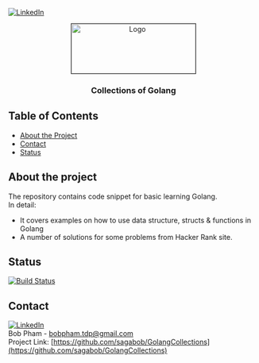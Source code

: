 
[![LinkedIn][linkedin-shield]][linkedin-url]
<!-- PROJECT LOGO -->
<p align="center">
  <a href="#">
    <img src="https://i.ibb.co/qmhtHPg/Tdp-logo.png" alt="Logo" width="250" height="100" border="1">
  </a>
  <h3 align="center">Collections of Golang</h3>
</p>
 
## Table of Contents

* [About the Project](#about-the-project)
* [Contact](#contact)
* [Status](#status) 

## About the project
The repository contains code snippet for basic learning Golang.</br> 
In detail:
- It covers examples on how to use data structure, structs & functions in Golang 
- A number of solutions for some problems from Hacker Rank site.

## Status
 [![Build Status](https://travis-ci.com/sagabob/GolangCollections.svg?branch=master)](https://travis-ci.com/sagabob/GolangCollections)

## Contact
[![LinkedIn][linkedin-shield]][linkedin-url]<br/>
Bob Pham - bobpham.tdp@gmail.com<br/>
Project Link: [https://github.com/sagabob/GolangCollections](https://github.com/sagabob/GolangCollections)

[linkedin-shield]: https://img.shields.io/badge/-LinkedIn-black.svg?style=flat-square&logo=linkedin&colorB=555
[linkedin-url]: https://www.linkedin.com/in/bob-pham-93937973/

